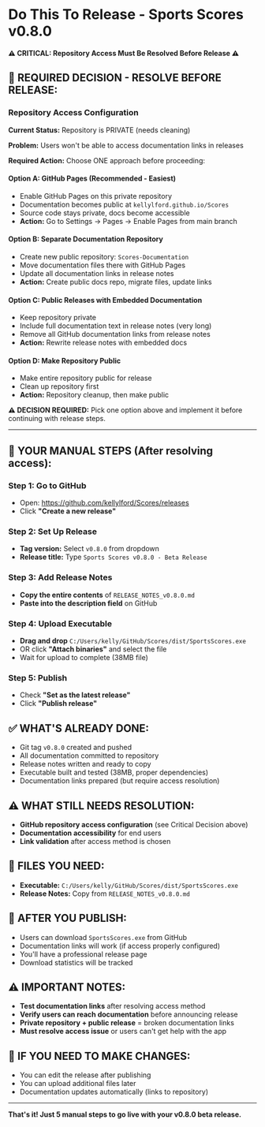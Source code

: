 # Do This To Release - Sports Scores v0.8.0

**⚠️ CRITICAL: Repository Access Must Be Resolved Before Release ⚠️**

## 🚨 **REQUIRED DECISION - RESOLVE BEFORE RELEASE:**

### **Repository Access Configuration**

**Current Status:** Repository is PRIVATE (needs cleaning)

**Problem:** Users won't be able to access documentation links in releases

**Required Action:** Choose ONE approach before proceeding:

#### **Option A: GitHub Pages (Recommended - Easiest)**
- Enable GitHub Pages on this private repository
- Documentation becomes public at `kellylford.github.io/Scores`
- Source code stays private, docs become accessible
- **Action:** Go to Settings → Pages → Enable Pages from main branch

#### **Option B: Separate Documentation Repository**
- Create new public repository: `Scores-Documentation`
- Move documentation files there with GitHub Pages
- Update all documentation links in release notes
- **Action:** Create public docs repo, migrate files, update links

#### **Option C: Public Releases with Embedded Documentation**
- Keep repository private
- Include full documentation text in release notes (very long)
- Remove all GitHub documentation links from release notes
- **Action:** Rewrite release notes with embedded docs

#### **Option D: Make Repository Public**
- Make entire repository public for release
- Clean up repository first
- **Action:** Repository cleanup, then make public

**⚠️ DECISION REQUIRED:** Pick one option above and implement it before continuing with release steps.

---

## 🎯 **YOUR MANUAL STEPS (After resolving access):**

### **Step 1: Go to GitHub**
- Open: https://github.com/kellylford/Scores/releases
- Click **"Create a new release"**

### **Step 2: Set Up Release**
- **Tag version:** Select `v0.8.0` from dropdown
- **Release title:** Type `Sports Scores v0.8.0 - Beta Release`

### **Step 3: Add Release Notes**
- **Copy the entire contents** of `RELEASE_NOTES_v0.8.0.md`
- **Paste into the description field** on GitHub

### **Step 4: Upload Executable**
- **Drag and drop** `C:/Users/kelly/GitHub/Scores/dist/SportsScores.exe`
- OR click **"Attach binaries"** and select the file
- Wait for upload to complete (38MB file)

### **Step 5: Publish**
- Check **"Set as the latest release"**
- Click **"Publish release"**

## ✅ **WHAT'S ALREADY DONE:**
- Git tag `v0.8.0` created and pushed
- All documentation committed to repository
- Release notes written and ready to copy
- Executable built and tested (38MB, proper dependencies)
- Documentation links prepared (but require access resolution)

## ⚠️ **WHAT STILL NEEDS RESOLUTION:**
- **GitHub repository access configuration** (see Critical Decision above)
- **Documentation accessibility** for end users
- **Link validation** after access method is chosen

## 📂 **FILES YOU NEED:**
- **Executable:** `C:/Users/kelly/GitHub/Scores/dist/SportsScores.exe`
- **Release Notes:** Copy from `RELEASE_NOTES_v0.8.0.md`

## 🎉 **AFTER YOU PUBLISH:**
- Users can download `SportsScores.exe` from GitHub
- Documentation links will work (if access properly configured)
- You'll have a professional release page
- Download statistics will be tracked

## ⚠️ **IMPORTANT NOTES:**
- **Test documentation links** after resolving access method
- **Verify users can reach documentation** before announcing release
- **Private repository + public release** = broken documentation links
- **Must resolve access issue** or users can't get help with the app

## 🔄 **IF YOU NEED TO MAKE CHANGES:**
- You can edit the release after publishing
- You can upload additional files later
- Documentation updates automatically (links to repository)

---

**That's it! Just 5 manual steps to go live with your v0.8.0 beta release.**
